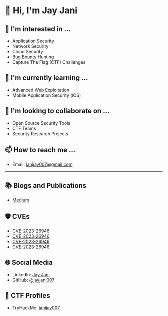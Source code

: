 # 👋 Hi, I'm Jay Jani

## 👀 I'm interested in ...
- Application Security
- Network Security
- Cloud Security
- Bug Bounty Hunting
- Capture The Flag (CTF) Challenges

## 🌱 I'm currently learning ...
- Advanced Web Exploitation
- Mobile Application Security (iOS)

## 👯 I'm looking to collaborate on ...
- Open Source Security Tools
- CTF Teams
- Security Research Projects

## 📫 How to reach me ...
- Email: janijay007@gmail.com

---

## 📚 Blogs and Publications
- [Medium](https://medium.com/@janijay007)

## 🛡️ CVEs
- [CVE-2023-26946](https://cve.mitre.org/cgi-bin/cvename.cgi?name=CVE-2023-26946)
- [CVE-2023-26946](https://cve.mitre.org/cgi-bin/cvename.cgi?name=CVE-2023-30388)
- [CVE-2023-26946](https://cve.mitre.org/cgi-bin/cvename.cgi?name=CVE-2023-30389)
- [CVE-2023-26946](https://cve.mitre.org/cgi-bin/cvename.cgi?name=CVE-2023-30390)

## 🌐 Social Media
- LinkedIn: [Jay Jani](https://www.linkedin.com/in/janijay007/)
- GitHub: [@jayjani007](https://github.com/jayjani007)

## 🧩 CTF Profiles
- TryHackMe: [janijay007](https://tryhackme.com/p/janijay007)

